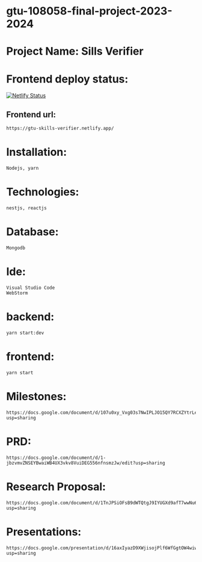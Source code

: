 # gtu-108058-final-project-2023-2024

# Project Name: Sills Verifier

# Frontend deploy status:
[![Netlify Status](https://api.netlify.com/api/v1/badges/b22f342b-a02c-4ed2-bc61-be5f7263d167/deploy-status)](https://app.netlify.com/sites/gtu-skills-verifier/deploys)

## Frontend url:
    https://gtu-skills-verifier.netlify.app/

# Installation:
    Nodejs, yarn

# Technologies: 
    nestjs, reactjs

# Database: 
    Mongodb

# Ide:
    Visual Studio Code
    WebStorm

# backend:
    yarn start:dev
# frontend:
    yarn start


# Milestones:
    https://docs.google.com/document/d/107u0xy_Vxg03s7NwIPLJO15QY7RCXZYtrLeVRY8iwOw/edit?usp=sharing

# PRD:
    https://docs.google.com/document/d/1-jbzvmvZNSEYBwaiWB4UX3vkv8VuiDEG556nfnsmzJw/edit?usp=sharing

# Research Proposal:
    https://docs.google.com/document/d/1TnJPSiOFsB9dWTQtgJ9IYUGXd9afT7wwNu61I0zg3b0/edit?usp=sharing

# Presentations:

    https://docs.google.com/presentation/d/16axIyazD9XWjisojPlf6WfGgtOW4wiwXug0e87EYNWU/edit?usp=sharing
